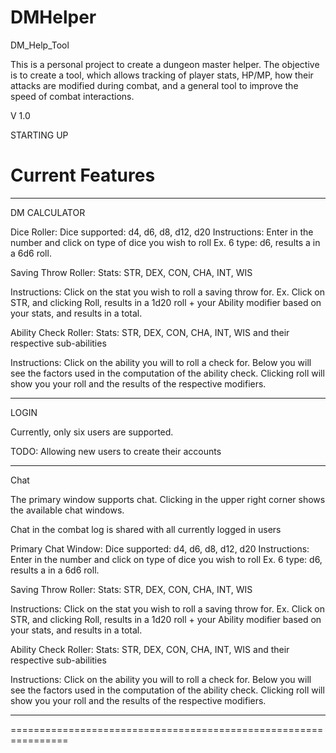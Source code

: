 # DMHelper
DM_Help_Tool


This is a personal project to create a dungeon master helper.
The objective is to create a tool, which allows tracking of player stats, HP/MP, how their attacks are modified during combat, and a general tool to improve the speed of combat interactions.


V 1.0


STARTING UP



Current Features
================================================================
****************************************************************
DM CALCULATOR 

Dice Roller:
  Dice supported:
   d4, d6, d8, d12, d20
   Instructions: Enter in the number and click on type of dice you wish to roll
   Ex.  6 type: d6, results a in a 6d6 roll.

Saving Throw Roller:
  Stats:
   STR, DEX, CON, CHA, INT, WIS
   
   Instructions: Click on the stat you wish to roll a saving throw for.
   Ex.  Click on STR, and clicking Roll, results in a 1d20 roll 
        + your Ability modifier based on your stats, and results in a total.


Ability Check Roller:
  Stats:
   STR, DEX, CON, CHA, INT, WIS and their respective sub-abilities
   
  Instructions: Click on the ability you will to roll a check for.
  Below you will see the factors used in the computation of the ability check.
  Clicking roll will show you your roll and the results of the respective modifiers. 

****************************************************************
LOGIN

Currently, only six users are supported.  


TODO: Allowing new users to create their accounts





****************************************************************
Chat

The primary window supports chat.  Clicking in the upper right corner shows the 
available chat windows.

Chat in the combat log is shared with all currently logged in users 

Primary Chat Window:
  Dice supported:
   d4, d6, d8, d12, d20
   Instructions: Enter in the number and click on type of dice you wish to roll
   Ex.  6 type: d6, results a in a 6d6 roll.

Saving Throw Roller:
  Stats:
   STR, DEX, CON, CHA, INT, WIS
   
   Instructions: Click on the stat you wish to roll a saving throw for.
   Ex.  Click on STR, and clicking Roll, results in a 1d20 roll 
        + your Ability modifier based on your stats, and results in a total.


Ability Check Roller:
  Stats:
   STR, DEX, CON, CHA, INT, WIS and their respective sub-abilities
   
  Instructions: Click on the ability you will to roll a check for.
  Below you will see the factors used in the computation of the ability check.
  Clicking roll will show you your roll and the results of the respective modifiers. 

****************************************************************
================================================================

